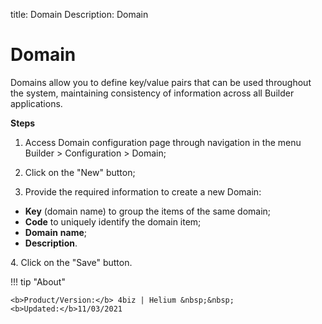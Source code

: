 title: Domain
Description: Domain
# Domain

Domains allow you to define key/value pairs that can be used throughout the system, maintaining consistency of information across all Builder applications.

**Steps**

1.	Access Domain configuration page through navigation in the menu Builder > Configuration > Domain;

2.	Click on the "New" button;

3.	Provide the required information to create a new Domain:

- **Key** (domain name) to group the items of the same domain;
- **Code** to uniquely identify the domain item;
- **Domain** **name**;
- **Description**.

4\.	Click on the "Save" button.


!!! tip "About"

    <b>Product/Version:</b> 4biz | Helium &nbsp;&nbsp;
    <b>Updated:</b>11/03/2021
